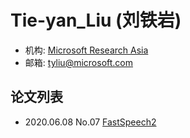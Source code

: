 # Tie-yan_Liu (刘铁岩)

- 机构: [Microsoft Research Asia](../Institutions/Microsoft.md)
- 邮箱: tyliu@microsoft.com

## 论文列表

- 2020.06.08 No.07 [FastSpeech2](../Models/TTS2_Acoustic/2020.06.08_FastSpeech2.md)